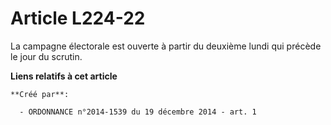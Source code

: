 # Article L224-22

La campagne électorale est ouverte à partir du deuxième lundi qui précède le jour du scrutin.

**Liens relatifs à cet article**

	**Créé par**:

	  - ORDONNANCE n°2014-1539 du 19 décembre 2014 - art. 1
